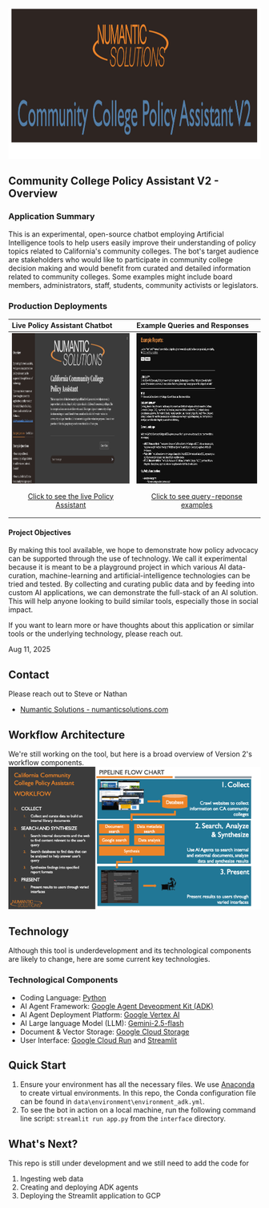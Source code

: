 
<div style="text-align: center;">
<img src="./data/images/ccc_policy_assistant_v2_banner.png" alt="Numantic Solutions" width="900" height="300">
</div> 


## Community College Policy Assistant V2 - Overview

### Application Summary
This is an experimental, open-source chatbot employing Artificial Intelligence tools to help users easily improve their understanding of policy topics related to California's community colleges. The bot's target audience are stakeholders who would like to participate in community college decision making and would benefit from curated and detailed information related to community colleges. Some examples might include board members, administrators, staff, students, community activists or legislators.

### Production Deployments
| **Live Policy Assistant Chatbot**                                                                                                                                                                                                                                        | **Example Queries and Responses**                                                                                                                                                                                                                                                                        |
|:-------------------------------------------------------------------------------------------------------------------------------------------------------------------------------------------------------------------------------------------------------------------------|:---------------------------------------------------------------------------------------------------------------------------------------------------------------------------------------------------------------------------------------------------------------------------------------------------------|
| <div style="text-align: center;"><a href="https://ccc-polasst.numanticsolutions.com/"><img src="./data/images/ccc_policy_assistant_screenshot.png" alt="CCC Policy Assistant" width="450" height="300"><p>Click to see the live Policy Assistant</p></a></div>           | <div style="text-align: center;"><a href="https://eternal-bongo-435614-b9.uc.r.appspot.com/example_reports"><img src="./data/images/ccc_policy_assistant_examples.png" alt="CCC Policy Assistant" width="450" height="300"><p>Click to see query-reponse examples</p></a></div>                          |


#### Project Objectives
By making this tool available, we hope to demonstrate how policy advocacy can be supported through the use of technology. We call it experimental because it is meant to be a playground project in which various AI data-curation, machine-learning and artificial-intelligence technologies can be tried and tested. By collecting and curating public data and by feeding into custom AI applications, we can demonstrate the full-stack of an AI solution. This will help anyone looking to build similar tools, especially those in social impact. 

If you want to learn more or have thoughts about this application or similar tools or the underlying technology, please reach out.

Aug 11, 2025

## Contact

Please reach out to Steve or Nathan
- [Numantic Solutions - numanticsolutions.com](https://numanticsolutions.com/)  


## Workflow Architecture

We're still working on the tool, but here is a broad overview of Version 2's workflow components.
<img src="./data/images/CCC_workflow_Aug_2025_v2.png" alt="Workflow Pipeline" width="1200"/>

## Technology

Although this tool is underdevelopment and its technological components are likely to change, here are some current key technologies.

### Technological Components

- Coding Language: [Python](https://www.python.org/)
- AI Agent Framework: [Google Agent Deveopment Kit (ADK)](https://google.github.io/adk-docs/)
- AI Agent Deployment Platform: [Google Vertex AI](https://cloud.google.com/vertex-ai?hl=en)
- AI Large language Model (LLM): [Gemini-2.5-flash](https://ai.google.dev/gemini-api/docs/models/gemini)
- Document & Vector Storage: [Google Cloud Storage](https://cloud.google.com/?hl=en)
- User Interface: [Google Cloud Run](https://cloud.google.com/?hl=en) and [Streamlit](https://streamlit.io)

## Quick Start

1. Ensure your environment has all the necessary files. We use [Anaconda](https://www.anaconda.com/) to create virtual environments. In this repo, the Conda configuration file can be found in `data\environment\environment_adk.yml`.
2. To see the bot in action on a local machine, run the following command line script: `streamlit run app.py` from the `interface` directory.

## What's Next?

This repo is still under development and we still need to add the code for 

1. Ingesting web data
2. Creating and deploying ADK agents
3. Deploying the Streamlit application to GCP

